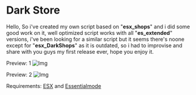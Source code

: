 # Dark Store
Hello, 
So i've created my own script based on "**esx_shops**" and i did some good work on it, well optimized script works with all "**es_extended**" versions, i've been looking for a similar script but it seems there's noone except for "**esx_DarkShops**" as it is outdated, so i had to improvise and share with you guys my first release ever, hope you enjoy it.

 Preview: 1 ![Img](https://i.imgur.com/Cxmat4D.png)

 Preview: 2 ![Img](https://i.imgur.com/pehCody.png)

 Requirements: [ESX](https://github.com/esx-framework/es_extended) and [Essentialmode](https://github.com/kanersps/essentialmode)
